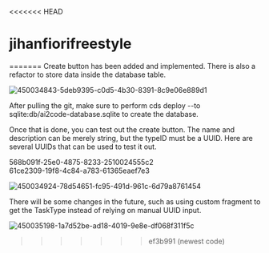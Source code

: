 <<<<<<< HEAD
# jihanfiorifreestyle
=======
Create button has been added and implemented. There is also a refactor to store data inside the database table.

![450034843-5deb9395-c0d5-4b30-8391-8c9e06e889d1](https://github.com/user-attachments/assets/1e72095d-375a-4591-9d66-940314c71b32)

After pulling the git, make sure to perform cds deploy --to sqlite:db/ai2code-database.sqlite to create the database.

Once that is done, you can test out the create button. The name and description can be merely string, but the typeID must be a UUID. Here are several UUIDs that can be used to test it out.

568b091f-25e0-4875-8233-2510024555c2  
61ce2309-19f8-4c84-a783-61365eaef7e3

![450034924-78d54651-fc95-491d-961c-6d79a8761454](https://github.com/user-attachments/assets/07c39f83-a66c-4735-9342-688937b8c7c4)

There will be some changes in the future, such as using custom fragment to get the TaskType instead of relying on manual UUID input.

![450035198-1a7d52be-ad18-4019-9e8e-df068f311f5c](https://github.com/user-attachments/assets/fea5eb5f-2535-4c84-97cf-417b8619de03)
>>>>>>> ef3b991 (newest code)
